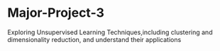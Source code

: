 # Major-Project-3

Exploring Unsupervised Learning Techniques,including clustering and dimensionality reduction, and understand their applications
